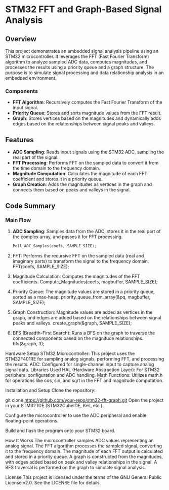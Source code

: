 # STM32 FFT and Graph-Based Signal Analysis

## Overview

This project demonstrates an embedded signal analysis pipeline using an STM32 microcontroller. It leverages the FFT (Fast Fourier Transform) algorithm to analyze sampled ADC data, computes magnitudes, and processes the results using a priority queue and a graph structure. The purpose is to simulate signal processing and data relationship analysis in an embedded environment.

### Components
- **FFT Algorithm**: Recursively computes the Fast Fourier Transform of the input signal.
- **Priority Queue**: Stores and sorts magnitude values from the FFT result.
- **Graph**: Stores vertices based on the magnitudes and dynamically adds edges based on the relationships between signal peaks and valleys.

## Features

- **ADC Sampling**: Reads input signals using the STM32 ADC, sampling the real part of the signal.
- **FFT Processing**: Performs FFT on the sampled data to convert it from the time domain to the frequency domain.
- **Magnitude Computation**: Calculates the magnitude of each FFT coefficient and stores it in a priority queue.
- **Graph Creation**: Adds the magnitudes as vertices in the graph and connects them based on peaks and valleys in the signal.

## Code Summary

### Main Flow

1. **ADC Sampling**: Samples data from the ADC, stores it in the real part of the complex array, and passes it for FFT processing.
   ```c
   Poll_ADC_Samples(coefs, SAMPLE_SIZE);

2. FFT: Performs the recursive FFT on the sampled data (real and imaginary parts) to transform the signal to the frequency domain.
FFT(coefs, SAMPLE_SIZE);

3. Magnitude Calculation: Computes the magnitudes of the FFT coefficients.
Compute_Magnitudes(coefs, magbuffer, SAMPLE_SIZE);

4. Priority Queue: The magnitude values are stored in a priority queue, sorted as a max-heap.
priority_queue_from_array(&pq, magbuffer, SAMPLE_SIZE);

5. Graph Construction: Magnitude values are added as vertices in the graph, and edges are added based on the relationships between signal peaks and valleys.
create_graph(&graph, SAMPLE_SIZE);

6. BFS (Breadth-First Search): Runs a BFS on the graph to traverse the connected components based on the magnitude relationships.
bfs(&graph, 3);

Hardware Setup
STM32 Microcontroller: This project uses the STM32F401RE for sampling analog signals, performing FFT, and processing the results.
ADC: Configured for single-channel input to capture analog signal data.
Libraries Used
HAL (Hardware Abstraction Layer): For STM32 peripheral configuration and ADC handling.
Math Functions: Utilizes math.h for operations like cos, sin, and sqrt in the FFT and magnitude computation.

Installation and Setup
Clone the repository:

git clone https://github.com/your-repo/stm32-fft-graph.git
Open the project in your STM32 IDE (STM32CubeIDE, Keil, etc.).

Configure the microcontroller to use the ADC peripheral and enable floating-point operations.

Build and flash the program onto your STM32 board.

How It Works
The microcontroller samples ADC values representing an analog signal.
The FFT algorithm processes the sampled signal, converting it to the frequency domain.
The magnitude of each FFT output is calculated and stored in a priority queue.
A graph is constructed from the magnitudes, with edges added based on peak and valley relationships in the signal.
A BFS traversal is performed on the graph to simulate signal analysis.

License
This project is licensed under the terms of the GNU General Public License v2.0. See the LICENSE file for details.


